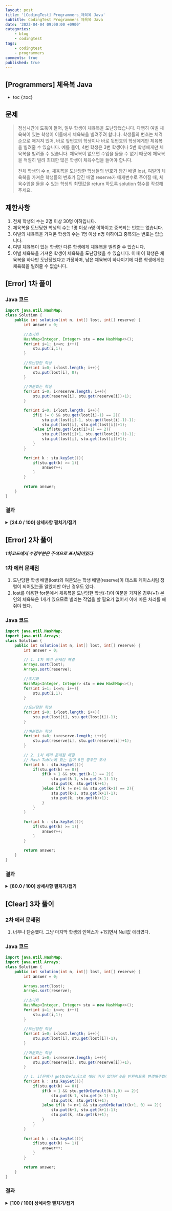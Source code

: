```yaml
---
layout: post
title: '[CodingTest] Programmers_체육복 Java'
subtitle: CodingTest Programmers 체육복 Java
date: '2023-04-04 09:00:00 +0900'
categories:
    - blog
    - codingtest
tags:
    - codingtest
    - programmers
comments: true
published: true
---
```


## [Programmers] 체육복 Java

* toc
{:toc}

## 문제
> 점심시간에 도둑이 들어, 일부 학생이 체육복을 도난당했습니다. 다행히 여벌 체육복이 있는 학생이 이들에게 체육복을 빌려주려 합니다. 학생들의 번호는 체격 순으로 매겨져 있어, 바로 앞번호의 학생이나 바로 뒷번호의 학생에게만 체육복을 빌려줄 수 있습니다. 예를 들어, 4번 학생은 3번 학생이나 5번 학생에게만 체육복을 빌려줄 수 있습니다. 체육복이 없으면 수업을 들을 수 없기 때문에 체육복을 적절히 빌려 최대한 많은 학생이 체육수업을 들어야 합니다.
>
> 전체 학생의 수 n, 체육복을 도난당한 학생들의 번호가 담긴 배열 lost, 여벌의 체육복을 가져온 학생들의 번호가 담긴 배열 reserve가 매개변수로 주어질 때, 체육수업을 들을 수 있는 학생의 최댓값을 return 하도록 solution 함수를 작성해주세요.

## 제한사항
1. 전체 학생의 수는 2명 이상 30명 이하입니다.
2. 체육복을 도난당한 학생의 수는 1명 이상 n명 이하이고 중복되는 번호는 없습니다.
3. 여벌의 체육복을 가져온 학생의 수는 1명 이상 n명 이하이고 중복되는 번호는 없습니다.
4. 여벌 체육복이 있는 학생만 다른 학생에게 체육복을 빌려줄 수 있습니다.
5. 여벌 체육복을 가져온 학생이 체육복을 도난당했을 수 있습니다. 이때 이 학생은 체육복을 하나만 도난당했다고 가정하며, 남은 체육복이 하나이기에 다른 학생에게는 체육복을 빌려줄 수 없습니다.

## [Error] 1차 풀이

### Java 코드
``` Java
import java.util.HashMap;
class Solution {
    public int solution(int n, int[] lost, int[] reserve) {
        int answer = 0;
        
        //초기화
        HashMap<Integer, Integer> stu = new HashMap<>();
        for(int i=1; i<=n; i++){
            stu.put(i,1);
        }
        
        //도난당한 학생
        for(int i=0; i<lost.length; i++){
            stu.put(lost[i], 0);
        }
        
        //여분있는 학생
        for(int i=0; i<reserve.length; i++){
            stu.put(reserve[i], stu.get(reserve[i])+1);
        }

        for(int i=0; i<lost.length; i++){
            if(i != 0 && stu.get(lost[i]-1) == 2){
                stu.put(lost[i]-1, stu.get(lost[i]-1)-1);
                stu.put(lost[i], stu.get(lost[i])+1);
            }else if(stu.get(lost[i]+1) == 2){
                stu.put(lost[i]+1, stu.get(lost[i]+1)-1);
                stu.put(lost[i], stu.get(lost[i])+1);
            }
        }
        
        for(int k : stu.keySet()){
            if(stu.get(k) >= 1){
                answer++;
            }
        }
        
        return answer;
    }
}
```

### 결과

<details markdown="1">
<summary style="font-weight:bold">[24.0 / 100] 상세사항 펼치기/접기</summary>

테스트 1 〉	<span style="color:red"> 실패 (런타임 에러)</span>   
테스트 2 〉	<span style="color:red"> 실패 (런타임 에러)</span>   
테스트 3 〉	<span style="color:red"> 실패 (런타임 에러)</span>   
테스트 4 〉	<span style="color:red"> 실패 (런타임 에러)</span>   
테스트 5 〉	<span style="color:red"> 실패 (0.15ms, 75.1MB)</span>   
테스트 6 〉	<span style="color:red"> 실패 (런타임 에러)</span>   
테스트 7 〉	<span style="color:red"> 실패 (런타임 에러)</span>   
테스트 8 〉	<span style="color:blue"> 통과 (0.07ms, 73.3MB)</span>   
테스트 9 〉	<span style="color:red"> 실패 (런타임 에러)</span>   
테스트 10 〉 <span style="color:red"> 실패 (런타임 에러)</span>   
테스트 11 〉 <span style="color:blue"> 통과 (0.05ms, 73.6MB)</span>   
테스트 12 〉 <span style="color:blue"> 통과 (0.05ms, 73.5MB)</span>   
테스트 13 〉 <span style="color:red"> 실패 (런타임 에러)</span>   
테스트 14 〉 <span style="color:red"> 실패 (런타임 에러)</span>   
테스트 15 〉 <span style="color:blue"> 통과 (0.04ms, 75.8MB)</span>   
테스트 16 〉 <span style="color:blue"> 통과 (0.06ms, 69.4MB)</span>   
테스트 17 〉 <span style="color:red"> 실패 (0.07ms, 73.3MB)</span>   
테스트 18 〉 <span style="color:red"> 실패 (0.05ms, 75.7MB)</span>   
테스트 19 〉 <span style="color:red"> 실패 (0.06ms, 78.9MB)</span>   
테스트 20 〉 <span style="color:red"> 실패 (0.06ms, 76.6MB)</span>   
테스트 21 〉 <span style="color:red"> 실패 (런타임 에러)</span>   
테스트 22 〉 <span style="color:blue"> 통과 (0.04ms, 75MB)</span>   
테스트 23 〉 <span style="color:red"> 실패 (런타임 에러)</span>   
테스트 24 〉 <span style="color:red"> 실패 (0.12ms, 76MB)</span>   
테스트 25 〉 <span style="color:red"> 실패 (런타임 에러)</span>

</details>

## [Error] 2차 풀이

***1차코드에서 수정부분은 주석으로 표시되어있다***

### 1차 에러 문제점
1. 도난당한 학생 배열(lost)와 여분있는 학생 배열(reserve)이 테스트 케이스처럼 정렬이 되어있는줄 알았지만 아닌 경우도 있다.
2. lost를 이용한 for문에서 체육복을 도난당한 학생(-1)이 여분을 가져올 경우(+1) 본인의 체육복은 1개가 있으므로 빌리는 작업을 할 필요가 없어서 이에 따른 처리를 해줘야 했다. 

### Java 코드

``` java
import java.util.HashMap;
import java.util.Arrays;
class Solution {
    public int solution(int n, int[] lost, int[] reserve) {
        int answer = 0;
        
        // 1. 1차 에러 문제점 해결
        Arrays.sort(lost);
        Arrays.sort(reserve);
        
        //초기화
        HashMap<Integer, Integer> stu = new HashMap<>();
        for(int i=1; i<=n; i++){
            stu.put(i,1);
        }
        
        //도난당한 학생
        for(int i=0; i<lost.length; i++){
            stu.put(lost[i], stu.get(lost[i])-1);
        }
        
        //여분있는 학생
        for(int i=0; i<reserve.length; i++){
            stu.put(reserve[i], stu.get(reserve[i])+1);
        }
        
        // 2. 1차 에러 문제점 해결
        // Hash Table에 있는 값이 0인 경우만 조사
        for(int k : stu.keySet()){
            if(stu.get(k) == 0){
                if(k > 1 && stu.get(k-1) == 2){
                    stu.put(k-1, stu.get(k-1)-1);
                    stu.put(k, stu.get(k)+1);
                }else if(k != n+1 && stu.get(k+1) == 2){
                    stu.put(k+1, stu.get(k+1)-1);
                    stu.put(k, stu.get(k)+1);
                }
            }   
        }
        
        for(int k : stu.keySet()){
            if(stu.get(k) >= 1){
                answer++;
            }
        }
        
        return answer;
    }
}

```

### 결과

<details markdown="1">
<summary style="font-weight:bold">[80.0 / 100] 상세사항 펼치기/접기</summary>

테스트 1 〉	<span style="color:red"> 실패 (런타임 에러)</span>   
테스트 2 〉	<span style="color:red"> 실패 (런타임 에러)</span>   
테스트 3 〉	<span style="color:blue"> 통과 (0.49ms, 78.3MB)</span>   
테스트 4 〉	<span style="color:blue"> 통과 (0.61ms, 65MB)</span>   
테스트 5 〉 <span style="color:red"> 실패 (런타임 에러)</span>   
테스트 6 〉	<span style="color:blue"> 통과 (0.49ms, 74.5MB)</span>   
테스트 7 〉	<span style="color:blue"> 통과 (0.69ms, 83.9MB)</span>   
테스트 8 〉	<span style="color:blue"> 통과 (0.39ms, 80.3MB)</span>   
테스트 9 〉	<span style="color:red"> 실패 (런타임 에러)</span>   
테스트 10 〉 <span style="color:blue"> 통과 (0.66ms, 78.7MB)</span>   
테스트 11 〉 <span style="color:blue"> 통과 (0.47ms, 77.9MB)</span>   
테스트 12 〉 <span style="color:blue"> 통과 (0.50ms, 84.7MB)</span>   
테스트 13 〉 <span style="color:blue"> 통과 (0.47ms, 84.5MB)</span>   
테스트 14 〉 <span style="color:blue"> 통과 (0.68ms, 77.7MB)</span>   
테스트 15 〉 <span style="color:blue"> 통과 (0.46ms, 77.2MB)</span>   
테스트 16 〉 <span style="color:blue"> 통과 (0.40ms, 78.1MB)</span>   
테스트 17 〉 <span style="color:blue"> 통과 (0.60ms, 89.4MB)</span>   
테스트 18 〉 <span style="color:blue"> 통과 (0.53ms, 76.2MB)</span>   
테스트 19 〉 <span style="color:blue"> 통과 (0.43ms, 74.7MB)</span>   
테스트 20 〉 <span style="color:blue"> 통과 (0.38ms, 73.5MB)</span>   
테스트 21 〉 <span style="color:blue"> 통과 (0.39ms, 72.9MB)</span>   
테스트 22 〉 <span style="color:blue"> 통과 (0.40ms, 75.9MB)</span>   
테스트 23 〉 <span style="color:blue"> 통과 (0.37ms, 72.3MB)</span>   
테스트 24 〉 <span style="color:red"> 실패 (런타임 에러)</span>   
테스트 25 〉 <span style="color:blue"> 통과 (0.59ms, 76.9MB)</span>   

</details>

## [Clear] 3차 풀이

### 2차 에러 문제점
1. 너무나 단순했다. 그냥 마지막 학생의 인덱스가 +1되면서 Null값 에러였다.

### Java 코드

```java
import java.util.HashMap;
import java.util.Arrays;
class Solution {
    public int solution(int n, int[] lost, int[] reserve) {
        int answer = 0;
        
        Arrays.sort(lost);
        Arrays.sort(reserve);
        
        //초기화
        HashMap<Integer, Integer> stu = new HashMap<>();
        for(int i=1; i<=n; i++){
            stu.put(i,1);
        }
        
        //도난당한 학생
        for(int i=0; i<lost.length; i++){
            stu.put(lost[i], stu.get(lost[i])-1);
        }
        
        //여분있는 학생
        for(int i=0; i<reserve.length; i++){
            stu.put(reserve[i], stu.get(reserve[i])+1);
        }
        
        // 1. if문에서 getOrDefault로 해당 키가 없다면 0을 반환하도록 변경해주었다.
        for(int k : stu.keySet()){
            if(stu.get(k) == 0){
                if(k > 1 && stu.getOrDefault(k-1,0) == 2){
                    stu.put(k-1, stu.get(k-1)-1);
                    stu.put(k, stu.get(k)+1);
                }else if(k != n+1 && stu.getOrDefault(k+1, 0) == 2){
                    stu.put(k+1, stu.get(k+1)-1);
                    stu.put(k, stu.get(k)+1);
                }
            }   
        }
        
        for(int k : stu.keySet()){
            if(stu.get(k) >= 1){
                answer++;
            }
        }
        
        return answer;
    }
}

```

### 결과
<details markdown="1">
<summary style="font-weight:bold">[100 / 100] 상세사항 펼치기/접기</summary>

테스트 1 〉	<span style="color:blue"> 통과 (0.65ms, 76.5MB)</span>   
테스트 2 〉	<span style="color:blue"> 통과 (0.65ms, 83.8MB)</span>   
테스트 3 〉	<span style="color:blue"> 통과 (0.49ms, 78.3MB)</span>   
테스트 4 〉	<span style="color:blue"> 통과 (0.61ms, 65MB)</span>   
테스트 5 〉 <span style="color:blue"> 통과 (0.45ms, 75.7MB)</span>   
테스트 6 〉	<span style="color:blue"> 통과 (0.49ms, 74.5MB)</span>   
테스트 7 〉	<span style="color:blue"> 통과 (0.69ms, 83.9MB)</span>   
테스트 8 〉	<span style="color:blue"> 통과 (0.39ms, 80.3MB)</span>   
테스트 9 〉	<span style="color:blue"> 통과 (0.66ms, 72.7MB)</span>   
테스트 10 〉 <span style="color:blue"> 통과 (0.66ms, 78.7MB)</span>   
테스트 11 〉 <span style="color:blue"> 통과 (0.47ms, 77.9MB)</span>   
테스트 12 〉 <span style="color:blue"> 통과 (0.50ms, 84.7MB)</span>   
테스트 13 〉 <span style="color:blue"> 통과 (0.47ms, 84.5MB)</span>   
테스트 14 〉 <span style="color:blue"> 통과 (0.68ms, 77.7MB)</span>   
테스트 15 〉 <span style="color:blue"> 통과 (0.46ms, 77.2MB)</span>   
테스트 16 〉 <span style="color:blue"> 통과 (0.40ms, 78.1MB)</span>   
테스트 17 〉 <span style="color:blue"> 통과 (0.60ms, 89.4MB)</span>   
테스트 18 〉 <span style="color:blue"> 통과 (0.53ms, 76.2MB)</span>   
테스트 19 〉 <span style="color:blue"> 통과 (0.43ms, 74.7MB)</span>   
테스트 20 〉 <span style="color:blue"> 통과 (0.38ms, 73.5MB)</span>   
테스트 21 〉 <span style="color:blue"> 통과 (0.39ms, 72.9MB)</span>   
테스트 22 〉 <span style="color:blue"> 통과 (0.40ms, 75.9MB)</span>   
테스트 23 〉 <span style="color:blue"> 통과 (0.37ms, 72.3MB)</span>   
테스트 24 〉 <span style="color:blue"> 통과 (0.58ms, 76.6MB)</span>   
테스트 25 〉 <span style="color:blue"> 통과 (0.59ms, 76.9MB)</span>   

</details>

